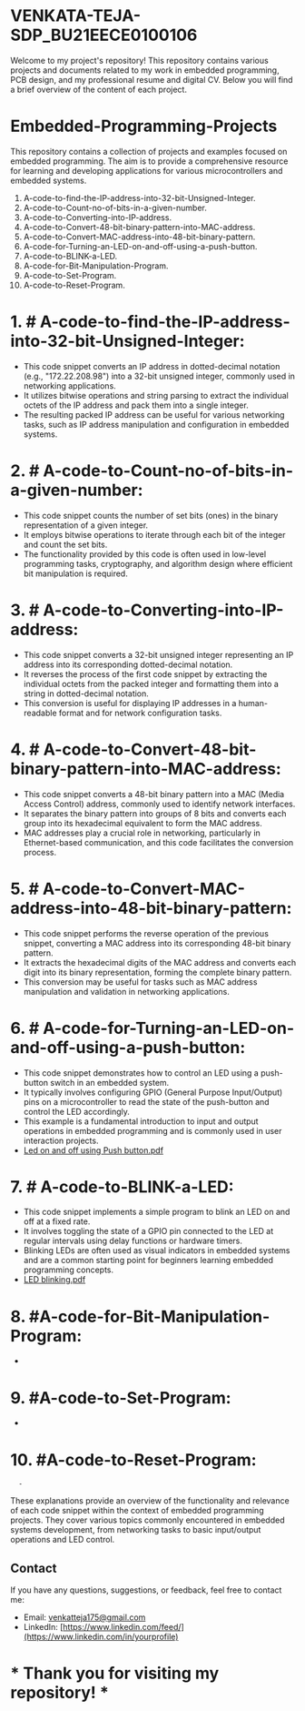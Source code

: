 # VENKATA-TEJA-SDP_BU21EECE0100106

Welcome to my project's repository! This repository contains various projects and documents related to my work in embedded programming, PCB design, and my professional resume and digital CV. Below you will find a brief overview of the content of each project.

# Embedded-Programming-Projects
This repository contains a collection of projects and examples focused on embedded programming. The aim is to provide a comprehensive resource for learning and developing applications for various microcontrollers and embedded systems.

1. A-code-to-find-the-IP-address-into-32-bit-Unsigned-Integer.
2. A-code-to-Count-no-of-bits-in-a-given-number.
3. A-code-to-Converting-into-IP-address.
4. A-code-to-Convert-48-bit-binary-pattern-into-MAC-address.
5. A-code-to-Convert-MAC-address-into-48-bit-binary-pattern.
6. A-code-for-Turning-an-LED-on-and-off-using-a-push-button.
7. A-code-to-BLINK-a-LED.
8. A-code-for-Bit-Manipulation-Program.
9. A-code-to-Set-Program.
10. A-code-to-Reset-Program.

   

# 1. # **A-code-to-find-the-IP-address-into-32-bit-Unsigned-Integer**:
   - This code snippet converts an IP address in dotted-decimal notation (e.g., "172.22.208.98") into a 32-bit unsigned integer, commonly used in networking applications.
   - It utilizes bitwise operations and string parsing to extract the individual octets of the IP address and pack them into a single integer.
   - The resulting packed IP address can be useful for various networking tasks, such as IP address manipulation and configuration in embedded systems.

# 2.   # **A-code-to-Count-no-of-bits-in-a-given-number**:
   - This code snippet counts the number of set bits (ones) in the binary representation of a given integer.
   - It employs bitwise operations to iterate through each bit of the integer and count the set bits.
   - The functionality provided by this code is often used in low-level programming tasks, cryptography, and algorithm design where efficient bit manipulation is required.

# 3. # **A-code-to-Converting-into-IP-address**:
   - This code snippet converts a 32-bit unsigned integer representing an IP address into its corresponding dotted-decimal notation.
   - It reverses the process of the first code snippet by extracting the individual octets from the packed integer and formatting them into a string in dotted-decimal notation.
   - This conversion is useful for displaying IP addresses in a human-readable format and for network configuration tasks.

# 4. # **A-code-to-Convert-48-bit-binary-pattern-into-MAC-address**:
   - This code snippet converts a 48-bit binary pattern into a MAC (Media Access Control) address, commonly used to identify network interfaces.
   - It separates the binary pattern into groups of 8 bits and converts each group into its hexadecimal equivalent to form the MAC address.
   - MAC addresses play a crucial role in networking, particularly in Ethernet-based communication, and this code facilitates the conversion process.

# 5. # **A-code-to-Convert-MAC-address-into-48-bit-binary-pattern**:
   - This code snippet performs the reverse operation of the previous snippet, converting a MAC address into its corresponding 48-bit binary pattern.
   - It extracts the hexadecimal digits of the MAC address and converts each digit into its binary representation, forming the complete binary pattern.
   - This conversion may be useful for tasks such as MAC address manipulation and validation in networking applications.

# 6. # **A-code-for-Turning-an-LED-on-and-off-using-a-push-button**:
   - This code snippet demonstrates how to control an LED using a push-button switch in an embedded system.
   - It typically involves configuring GPIO (General Purpose Input/Output) pins on a microcontroller to read the state of the push-button and control the LED accordingly.
   - This example is a fundamental introduction to input and output operations in embedded programming and is commonly used in user interaction projects.
   - [Led on and off using Push button.pdf](https://github.com/venkat-teja-17/Embedded-Programming-Projects/files/15505635/Led.on.and.off.using.Push.button.pdf)


# 7. # **A-code-to-BLINK-a-LED**:
   - This code snippet implements a simple program to blink an LED on and off at a fixed rate.
   - It involves toggling the state of a GPIO pin connected to the LED at regular intervals using delay functions or hardware timers.
   - Blinking LEDs are often used as visual indicators in embedded systems and are a common starting point for beginners learning embedded programming concepts.
   - [LED blinking.pdf](https://github.com/venkat-teja-17/Embedded-Programming-Projects/files/15505637/LED.blinking.pdf)


# 8. #**A-code-for-Bit-Manipulation-Program**:
   -
   
# 9. #**A-code-to-Set-Program**:
   -
   
# 10. #**A-code-to-Reset-Program**:
      -


These explanations provide an overview of the functionality and relevance of each code snippet within the context of embedded programming projects. They cover various topics commonly encountered in embedded systems development, from networking tasks to basic input/output operations and LED control.

## Contact
If you have any questions, suggestions, or feedback, feel free to contact me:
   - Email: [venkatteja175@gmail.com](mailto:your-email@example.com)
   - LinkedIn: [https://www.linkedin.com/feed/](https://www.linkedin.com/in/yourprofile)

# * Thank you for visiting my repository! *


